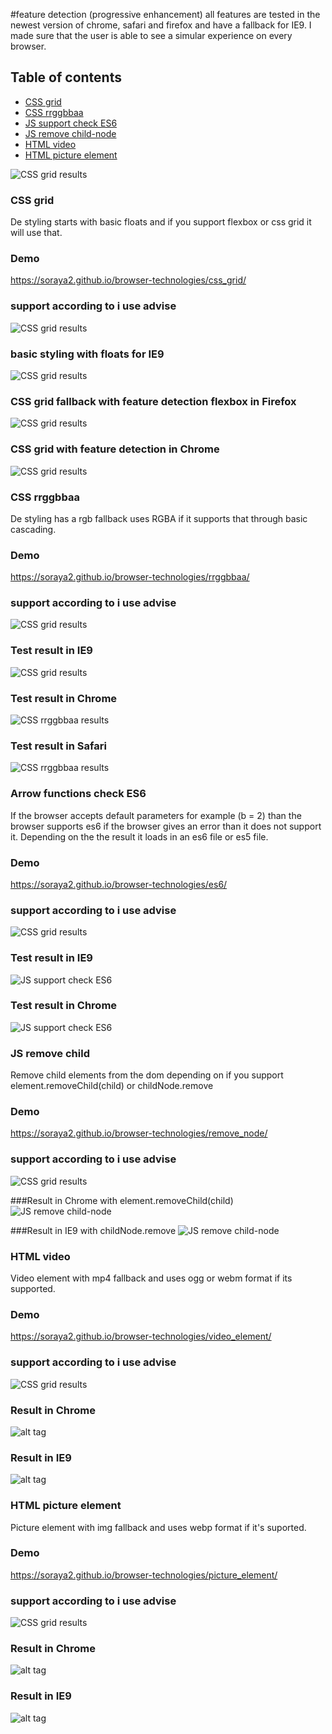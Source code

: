 #feature detection (progressive enhancement)
all features are tested in the newest version of chrome, safari and firefox and have a fallback for IE9.
I made sure that the user is able to see a simular experience on every browser.

## Table of contents
- [CSS grid](#grid)
- [CSS rrggbbaa](#rrggbbaa)
- [JS support check ES6](#es6)
- [JS remove child-node](#remove)
- [HTML video](#video)
- [HTML picture element](#picture)

![CSS grid results](https://github.com/soraya2/browser-technologies/blob/master/screenshots/)

### <a name="grid"></a>CSS grid
De styling starts with basic floats and if you support flexbox or css grid it will use that.

### Demo
https://soraya2.github.io/browser-technologies/css_grid/

### support according to i use advise
![CSS grid results](https://github.com/soraya2/browser-technologies/blob/master/screenshots/grid_support.jpg)

### basic styling with floats for IE9
![CSS grid results](https://github.com/soraya2/browser-technologies/blob/master/screenshots/display_inline.jpg)


### CSS grid fallback with feature detection flexbox in Firefox
![CSS grid results](https://github.com/soraya2/browser-technologies/blob/master/screenshots/flex_box.jpg)


### CSS grid with feature detection in Chrome
![CSS grid results](https://github.com/soraya2/browser-technologies/blob/master/screenshots/css_grid.jpg)


### <a name="rrggbbaa"></a>CSS rrggbbaa
De styling has a rgb fallback uses RGBA if it supports that through basic cascading.

### Demo
https://soraya2.github.io/browser-technologies/rrggbbaa/

### support according to i use advise
![CSS grid results](https://github.com/soraya2/browser-technologies/blob/master/screenshots/rrggbbaa_support.jpg)

### Test result in IE9
![CSS grid results](https://github.com/soraya2/browser-technologies/blob/master/screenshots/ie9.jpg)


### Test result in Chrome
![CSS rrggbbaa results](https://github.com/soraya2/browser-technologies/blob/master/screenshots/no_rrggbaa.jpg)

### Test result in Safari
![CSS rrggbbaa results](https://github.com/soraya2/browser-technologies/blob/master/screenshots/all_colors_safari.jpg)



### <a name="es6"></a>Arrow functions check ES6
If the browser accepts default parameters for example (b = 2) than the browser supports es6 if the browser gives an error than it does not support it. Depending on the the result it loads in an es6 file or es5 file.

### Demo
https://soraya2.github.io/browser-technologies/es6/

### support according to i use advise
![CSS grid results](https://github.com/soraya2/browser-technologies/blob/master/screenshots/ed6arrow_support.jpg)


### Test result in IE9
![JS support check ES6](https://github.com/soraya2/browser-technologies/blob/master/screenshots/es6checkie9.jpg)


### Test result in Chrome
![JS support check ES6](https://github.com/soraya2/browser-technologies/blob/master/screenshots/es6checkchrome.jpg)



### <a name="remove"></a>JS remove child
Remove child elements from the dom depending on if you support element.removeChild(child) or childNode.remove

### Demo
https://soraya2.github.io/browser-technologies/remove_node/

### support according to i use advise
![CSS grid results](https://github.com/soraya2/browser-technologies/blob/master/screenshots/childnode_remove_suport.jpg)

###Result in Chrome with element.removeChild(child)
![JS remove child-node](https://github.com/soraya2/browser-technologies/blob/master/screenshots/remove_chrome.jpg)

###Result in IE9 with childNode.remove
![JS remove child-node](https://github.com/soraya2/browser-technologies/blob/master/screenshots/remove_ie.jpg)



### <a name="video"></a>HTML video
Video element with mp4 fallback and uses ogg or webm format if its supported.

### Demo
https://soraya2.github.io/browser-technologies/video_element/

### support according to i use advise
![CSS grid results](https://github.com/soraya2/browser-technologies/blob/master/screenshots/ogg_format_support.jpg)

### Result in Chrome
![alt tag](https://github.com/soraya2/browser-technologies/blob/master/screenshots/video_chrome.jpg)

### Result in IE9
![alt tag](https://github.com/soraya2/browser-technologies/blob/master/screenshots/video_ie9.jpg)



### <a name="picture"></a>HTML picture element
Picture element with img fallback and uses webp format if it's suported.

### Demo
https://soraya2.github.io/browser-technologies/picture_element/

### support according to i use advise
![CSS grid results](https://github.com/soraya2/browser-technologies/blob/master/screenshots/)

### Result in Chrome
![alt tag](https://github.com/soraya2/browser-technologies/blob/master/screenshots/)

### Result in IE9
![alt tag](https://github.com/soraya2/browser-technologies/blob/master/screenshots/)







